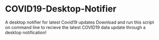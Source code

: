 # COVID19-Desktop-Notifier
A desktop notifier for latest Covid19 updates
Download and run this script on command line to recieve the latest COVID19 data update through a desktop notification! 
